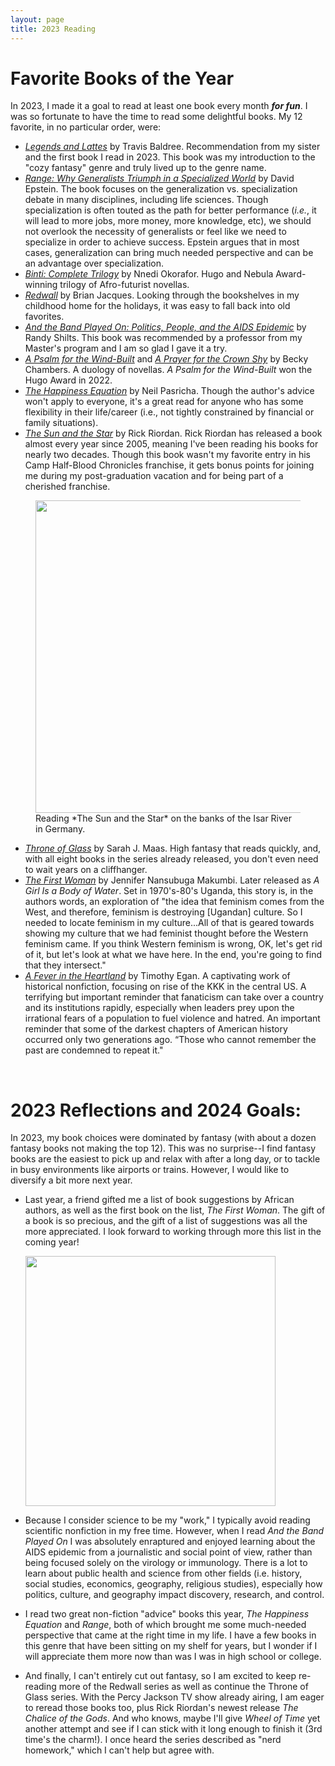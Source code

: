 ```yaml
---
layout: page
title: 2023 Reading
---
```


# Favorite Books of the Year 

In 2023, I made it a goal to read at least one book every month ***for fun***. I was so fortunate to have the time to read some delightful books. My 12 favorite, in no particular order, were:

- [*Legends and Lattes*](https://www.goodreads.com/book/show/61242426-legends-lattes) by Travis Baldree. Recommendation from my sister and the first book I read in 2023. This book was my introduction to the "cozy fantasy" genre and truly lived up to the genre name.
- [*Range: Why Generalists Triumph in a Specialized World*](https://www.goodreads.com/book/show/41795733-range) by David Epstein. The book focuses on the generalization vs. specialization debate in many disciplines, including life sciences. Though specialization is often touted as the path for better performance (*i.e.*, it will lead to more jobs, more money, more knowledge, etc), we should not overlook the necessity of generalists or feel like we need to specialize in order to achieve success. Epstein argues that in most cases, generalization can bring much needed perspective and can be an advantage over specialization. 
- [*Binti: Complete Trilogy*](https://www.goodreads.com/book/show/40382407-binti) by Nnedi Okorafor. Hugo and Nebula Award-winning trilogy of Afro-futurist novellas.
- [*Redwall*](https://www.goodreads.com/book/show/7996.Redwall) by Brian Jacques. Looking through the bookshelves in my childhood home for the holidays, it was easy to fall back into old favorites.
- [*And the Band Played On: Politics, People, and the AIDS Epidemic*](https://www.goodreads.com/book/show/28212.And_the_Band_Played_On) by Randy Shilts. This book was recommended by a professor from my Master's program and I am so glad I gave it a try.
- [*A Psalm for the Wind-Built*](https://www.goodreads.com/book/show/40864002-a-psalm-for-the-wild-built) and [*A Prayer for the Crown Shy*](https://www.goodreads.com/book/show/40864030-a-prayer-for-the-crown-shy) by Becky Chambers. A duology of novellas. *A Psalm for the Wind-Built* won the Hugo Award in 2022.
- [*The Happiness Equation*](https://www.goodreads.com/book/show/22571656-the-happiness-equation) by Neil Pasricha. Though the author's advice won't apply to everyone, it's a great read for anyone who has some flexibility in their life/career (i.e., not tightly constrained by financial or family situations). 
- [*The Sun and the Star*](https://www.goodreads.com/book/show/63028719-the-sun-and-the-star) by Rick Riordan. Rick Riordan has released a book almost every year since 2005, meaning I've been reading his books for nearly two decades. Though this book wasn't my favorite entry in his Camp Half-Blood Chronicles franchise, it gets bonus points for joining me during my post-graduation vacation and for being part of a cherished franchise. 

<figure>
    <img src="https://rkhouri.github.io/assets/img/sun-and-the-star.jpg" width = 500 />
      <figcaption>Reading *The Sun and the Star* on the banks of the Isar River in Germany.</figcaption>
</figure>

- [*Throne of Glass*](https://www.goodreads.com/book/show/76703559-throne-of-glass) by Sarah J. Maas. High fantasy that reads quickly, and, with all eight books in the series already released, you don't even need to wait years on a cliffhanger.
- [*The First Woman*](https://www.goodreads.com/book/show/48734888-the-first-woman) by Jennifer Nansubuga Makumbi. Later released as *A Girl Is a Body of Water*. Set in 1970's-80's Uganda, this story is, in the authors words, an exploration of "the idea that feminism comes from the West, and therefore, feminism is destroying [Ugandan] culture. So I needed to locate feminism in my culture...All of that is geared towards showing my culture that we had feminist thought before the Western feminism came. If you think Western feminism is wrong, OK, let's get rid of it, but let's look at what we have here. In the end, you're going to find that they intersect."
- [*A Fever in the Heartland*](https://www.goodreads.com/book/show/61423989-a-fever-in-the-heartland) by Timothy Egan. A captivating work of historical nonfiction, focusing on rise of the KKK in the central US. A terrifying but important reminder that fanaticism can take over a country and its institutions rapidly, especially when leaders prey upon the irrational fears of a population to fuel violence and hatred. An important reminder that some of the darkest chapters of American history occurred only two generations ago. “Those who cannot remember the past are condemned to repeat it." 

<br>

# 2023 Reflections and 2024 Goals:

In 2023, my book choices were dominated by fantasy (with about a dozen fantasy books not making the top 12). This was no surprise--I find fantasy books are the easiest to pick up and relax with after a long day, or to tackle in busy environments like airports or trains. However, I would like to diversify a bit more next year.

- Last year, a friend gifted me a list of book suggestions by African authors, as well as the first book on the list, *The First Woman*. The gift of a book is so precious, and the gift of a list of suggestions was all the more appreciated. I look forward to working through more this list in the coming year!

    <img src="https://rkhouri.github.io/assets/img/african-author-recs.jpg" width = 400 />

- Because I consider science to be my "work," I typically avoid reading scientific nonfiction in my free time. However, when I read *And the Band Played On* I was absolutely enraptured and enjoyed learning about the AIDS epidemic from a journalistic and social point of view, rather than being focused solely on the virology or immunology. There is a lot to learn about public health and science from other fields (i.e. history, social studies, economics, geography, religious studies), especially how politics, culture, and geography impact discovery, research, and control.

- I read two great non-fiction "advice" books this year, *The Happiness Equation* and *Range*, both of which brought me some much-needed perspective that came at the right time in my life. I have a few books in this genre that have been sitting on my shelf for years, but I wonder if I will appreciate them more now than was I was in high school or college.

- And finally, I can't entirely cut out fantasy, so I am excited to keep re-reading more of the Redwall series as well as continue the Throne of Glass series. With the Percy Jackson TV show already airing, I am eager to reread those books too, plus Rick Riordan's newest release *The Chalice of the Gods*. And who knows, maybe I'll give *Wheel of Time* yet another attempt and see if I can stick with it long enough to finish it (3rd time's the charm!). I once heard the series described as "nerd homework," which I can't help but agree with.
